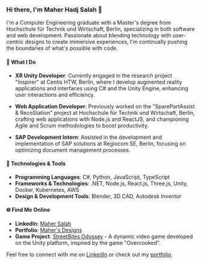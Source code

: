 ### Hi there, I'm Maher Hadj Salah 👋

I'm a Computer Engineering graduate with a Master's degree from Hochschule für Technik und Wirtschaft, Berlin, specializing in both software and web development. Passionate about blending technology with user-centric designs to create immersive experiences, I'm continually pushing the boundaries of what's possible with code.

#### 🚀 **What I Do**

- **XR Unity Developer**: Currently engaged in the research project "Inspirer" at Centis HTW, Berlin, where I develop augmented reality applications and interfaces using C# and the Unity Engine, enhancing user interactions and efficiency.
  
- **Web Application Developer**: Previously worked on the "SparePartAssist & RecoStation" project at Hochschule für Technik und Wirtschaft, Berlin, crafting web applications with Node.js and ReactJS, and championing Agile and Scrum methodologies to boost productivity.

- **SAP Development Intern**: Assisted in the development and implementation of SAP solutions at Regiocom SE, Berlin, focusing on optimizing document management processes.

#### 🔧 **Technologies & Tools**
- **Programming Languages**: C#, Python, JavaScript, TypeScript
- **Frameworks & Technologies**: .NET, Node.js, React.js, Three.js, Unity, Docker, Kubernetes, AWS
- **Design & Development Tools**: Blender, 3D CAD, Autodesk Inventor

#### 🌐 **Find Me Online**
- **LinkedIn**: [Maher Salah](https://www.linkedin.com/in/maher-salah-4940271b9/)
- **Portfolio**: [Maher's Designs](https://mahersdesigns.com/)
- **Game Project**: [StreetBites Odyssey](https://mahersdesigns.com/#/streetbites) - A dynamic video game developed on the Unity platform, inspired by the game "Overcooked".

Feel free to connect with me on [LinkedIn](https://www.linkedin.com/in/maher-salah-4940271b9/) or check out my [portfolio](https://mahersdesigns.com/).
